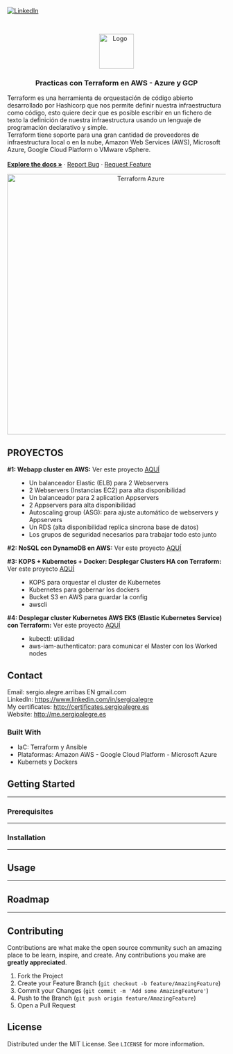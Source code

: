 
<!--
REEMPLAZAR: Buscador-Ajax-similar-a-Google, TITULO, DESCRIPCION, DESCRIPCION2, DEMO, TECNOLOGIAS
-->
[![LinkedIn][linkedin-shield]][linkedin-url]

<!-- PROJECT LOGO -->
<br />
<p align="center">
  <a href="https://github.com/sergioalegre/Terraform">
    <img src="http://sergioalegre.es/logo.JPG" alt="Logo" width="80" height="80">
  </a>

  <h3 align="center"><!-- TITULO -->Practicas con Terraform en AWS - Azure y GCP</h3>

  <p>
    <!-- DESCRIPCION -->Terraform es una herramienta de orquestación de código abierto desarrollado por Hashicorp que nos permite definir nuestra infraestructura como código, esto quiere decir que es posible escribir en un fichero de texto la definición de nuestra infraestructura usando un lenguaje de programación declarativo y simple.
    <br>
    Terraform tiene soporte para una gran cantidad de proveedores de infraestructura local o en la nube, Amazon Web Services (AWS), Microsoft Azure, Google Cloud Platform o VMware vSphere.
    <br /><br />
    <a href="https://github.com/sergioalegre/Terraform"><strong>Explore the docs »</strong></a>
    ·
    <a href="https://github.com/sergioalegre/Terraform/issues">Report Bug</a>
    ·
    <a href="https://github.com/sergioalegre/Terraform/issues">Request Feature</a>
  </p>
</p>

<p align="center"><img src="http://sergioalegre.es/github_screenshots/terraform-azure.jpg" alt="Terraform Azure" width="600" ></p>

## PROYECTOS
<p>
  <b>#1: Webapp cluster en AWS:</b>
  Ver este proyecto <a href="https://github.com/sergioalegre/Terraform/tree/master/Curso_Udemy_2020/7%20-%20Jobcasestudy%231%20Webapp%20Cluster" target="_blank">AQUÍ</a>
  <ul style="padding-left: 10%">
    <li>Un balanceador Elastic (ELB) para 2 Webservers</li>
    <li>2 Webservers (Instancias EC2) para alta disponibilidad</li>
    <li>Un balanceador para 2 aplication Appservers</li>
    <li>2 Appservers para alta disponibilidad</li>
    <li>Autoscaling group (ASG): para ajuste automático de webservers y Appservers</li>
    <li>Un RDS (alta disponibilidad replica sincrona base de datos)</li>
    <li>Los grupos de seguridad necesarios para trabajar todo esto junto</li>
  </ul>
  
</p>


<p>
  <b>#2: NoSQL con DynamoDB en AWS:</b>
  Ver este proyecto <a href="https://github.com/sergioalegre/Terraform/tree/master/Curso_Udemy_2020/8%20-%20Jobcasestudy%232%20DynamoDB" target="_blank">AQUÍ</a>
</p>


<p>
  <b>#3: KOPS + Kubernetes + Docker: Desplegar Clusters HA con Terraform:</b>
  Ver este proyecto <a href="https://github.com/sergioalegre/Terraform/tree/master/Curso_Udemy_2020/9%20-%20Jobcasestudy%233%20KOPS%20%2B%20Kubernetes%20%2B%20Docker" target="_blank">AQUÍ</a>
  <ul style="padding-left: 10%">
    <li>KOPS para orquestar el cluster de Kubernetes</li>
    <li>Kubernetes para gobernar los dockers</li>
    <li>Bucket S3 en AWS para guardar la config</li>
    <li>awscli</li>
  </ul>  
</p>


<p>
  <b>#4: Desplegar cluster Kubernetes AWS EKS (Elastic Kubernetes Service) con Terraform:</b>
  Ver este proyecto <a href="https://github.com/sergioalegre/Terraform/tree/master/Curso_Udemy_2020/10%20-%20Jobcasestudy%234%20AWS%20EKS%20Kubernetes%20cluster" target="_blank">AQUÍ</a>
  <ul style="padding-left: 10%">
    <li>kubectl: utilidad</li>
    <li>aws-iam-authenticator: para comunicar el Master con los Worked nodes</li>
  </ul>
</p>


## Contact
Email: sergio.alegre.arribas EN gmail.com
<br>
LinkedIn: https://www.linkedin.com/in/sergioalegre
<br>
My certificates: http://certificates.sergioalegre.es
<br>
Website: http://me.sergioalegre.es

### Built With
<!-- TECNOLOGIAS -->
* IaC: Terraform y Ansible
* Plataformas: Amazon AWS - Google Cloud Platform - Microsoft Azure
* Kubernets y Dockers

## Getting Started
---

### Prerequisites
---

### Installation
---

## Usage
---

## Roadmap
---

## Contributing
Contributions are what make the open source community such an amazing place to be learn, inspire, and create. Any contributions you make are **greatly appreciated**.

1. Fork the Project
2. Create your Feature Branch (`git checkout -b feature/AmazingFeature`)
3. Commit your Changes (`git commit -m 'Add some AmazingFeature'`)
4. Push to the Branch (`git push origin feature/AmazingFeature`)
5. Open a Pull Request

## License
Distributed under the MIT License. See `LICENSE` for more information.


[linkedin-shield]: https://img.shields.io/badge/-LinkedIn-black.svg?style=flat-square&logo=linkedin&colorB=555
[linkedin-url]: https://linkedin.com/in/sergioalegre
